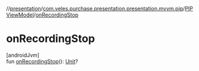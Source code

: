 //[presentation](../../../index.md)/[com.veles.purchase.presentation.presentation.mvvm.pip](../index.md)/[PIPViewModel](index.md)/[onRecordingStop](on-recording-stop.md)

# onRecordingStop

[androidJvm]\
fun [onRecordingStop](on-recording-stop.md)(): [Unit](https://kotlinlang.org/api/latest/jvm/stdlib/kotlin/-unit/index.html)?
